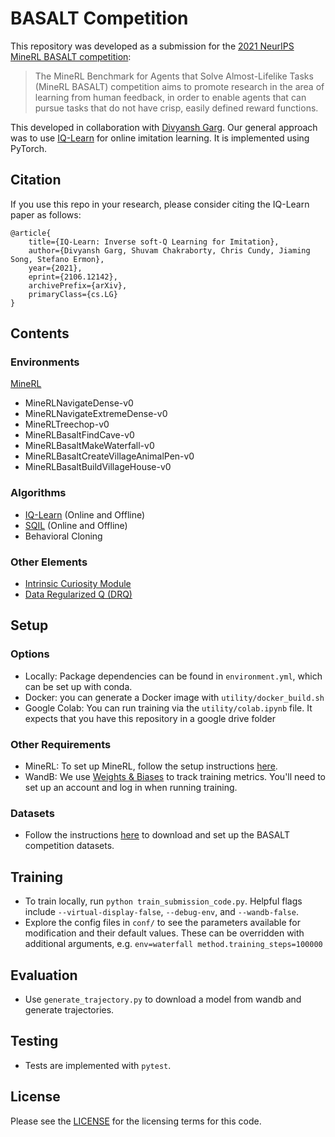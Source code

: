 # BASALT Competition

This repository was developed as a submission for the [2021 NeurIPS MineRL BASALT competition](https://minerl.io/basalt/):

> The MineRL Benchmark for Agents that Solve Almost-Lifelike Tasks (MineRL BASALT) competition aims to promote research in the area of learning from human feedback, in order to enable agents that can pursue tasks that do not have crisp, easily defined reward functions.

This developed in collaboration with [Divyansh Garg](https://github.com/Div99). Our general approach was to use [IQ-Learn](https://arxiv.org/abs/2106.12142) for online imitation learning. It is implemented using PyTorch.

## Citation
If you use this repo in your research, please consider citing the IQ-Learn paper as follows:

```
@article{
    title={IQ-Learn: Inverse soft-Q Learning for Imitation},
    author={Divyansh Garg, Shuvam Chakraborty, Chris Cundy, Jiaming Song, Stefano Ermon},
    year={2021},
    eprint={2106.12142},
    archivePrefix={arXiv},
    primaryClass={cs.LG}
}
```

## Contents
### Environments
[MineRL](https://www.minerl.io)
- MineRLNavigateDense-v0
- MineRLNavigateExtremeDense-v0
- MineRLTreechop-v0
- MineRLBasaltFindCave-v0
- MineRLBasaltMakeWaterfall-v0
- MineRLBasaltCreateVillageAnimalPen-v0
- MineRLBasaltBuildVillageHouse-v0

### Algorithms
- [IQ-Learn](https://arxiv.org/abs/2106.12142) (Online and Offline)
- [SQIL](https://arxiv.org/abs/1905.11108) (Online and Offline)
- Behavioral Cloning

### Other Elements
- [Intrinsic Curiosity Module](https://pathak22.github.io/noreward-rl/)
- [Data Regularized Q (DRQ)](https://sites.google.com/view/data-regularized-q)

## Setup
### Options
- Locally: Package dependencies can be found in `environment.yml`, which can be set up with conda.
- Docker: you can generate a Docker image with `utility/docker_build.sh`
- Google Colab: You can run training via the `utility/colab.ipynb` file. It expects that you have this repository in a google drive folder

### Other Requirements
- MineRL: To set up MineRL, follow the setup instructions [here](https://minerl.readthedocs.io/en/latest/tutorials/index.html).
- WandB: We use [Weights & Biases](https://wandb.ai/) to track training metrics. You'll need to set up an account and log in when running training.

### Datasets
- Follow the instructions [here](https://minerl.readthedocs.io/en/latest/tutorials/data_sampling.html#downloading-the-minerl-dataset-with-minerl-data-download) to download and set up the BASALT competition datasets.

## Training
- To train locally, run `python train_submission_code.py`. Helpful flags include `--virtual-display-false`, `--debug-env`, and `--wandb-false`.
- Explore the config files in `conf/` to see the parameters available for modification and their default values. These can be overridden with additional arguments, e.g. `env=waterfall method.training_steps=100000`

## Evaluation
- Use `generate_trajectory.py` to download a model from wandb and generate trajectories.

## Testing
- Tests are implemented with `pytest`.

## License

Please see the [LICENSE](LICENSE.pdf) for the licensing terms for this code.
